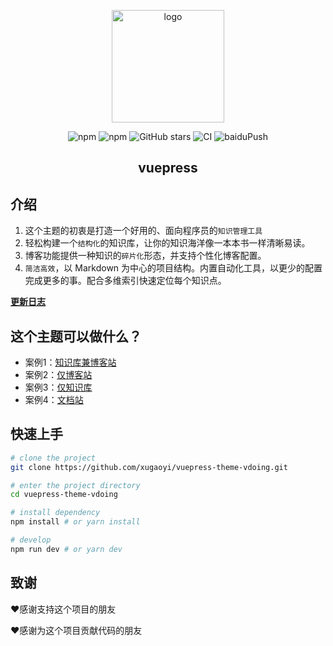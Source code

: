 <p align="center"><img width="180" src="https://jsd.cdn.zzko.cn/gh/xugaoyi/image_store/blog/20200409124835.png" alt="logo"></p>

<p align="center">
  <img alt="npm" src="https://img.shields.io/npm/v/vuepress-theme-vdoing">
  <img src="https://img.shields.io/npm/dt/vuepress-theme-vdoing" alt="npm" >
<img src="https://img.shields.io/github/stars/xugaoyi/vuepress-theme-vdoing?logo=ReverbNation&logoColor=rgba(255,255,255,.6)" alt="GitHub stars">
<img src="https://github.com/xugaoyi/vuepress-theme-vdoing/workflows/CI/badge.svg" alt="CI">
<img src="https://github.com/xugaoyi/vuepress-theme-vdoing/workflows/baiduPush/badge.svg" alt="baiduPush">
</p>

<h2 align="center">vuepress</h2>

## 介绍
1. 这个主题的初衷是打造一个好用的、面向程序员的`知识管理工具`
2. 轻松构建一个`结构化`的知识库，让你的知识海洋像一本本书一样清晰易读。
3. 博客功能提供一种知识的`碎片化`形态，并支持个性化博客配置。
4. `简洁高效`，以 Markdown 为中心的项目结构。内置自动化工具，以更少的配置完成更多的事。配合多维索引快速定位每个知识点。

[**更新日志**](https://github.com/xugaoyi/vuepress-theme-vdoing/releases)

## 这个主题可以做什么？
* 案例1：[知识库兼博客站](https://xugaoyi.com/)
* 案例2：[仅博客站](https://xugaoyi.github.io/vdoing-demo-blog/)
* 案例3：[仅知识库](https://xugaoyi.github.io/vdoing-demo-repository/)
* 案例4：[文档站](https://doc.xugaoyi.com/)


## 快速上手

```bash
# clone the project
git clone https://github.com/xugaoyi/vuepress-theme-vdoing.git

# enter the project directory
cd vuepress-theme-vdoing

# install dependency
npm install # or yarn install

# develop
npm run dev # or yarn dev
```

## 致谢
:heart:感谢支持这个项目的朋友

:heart:感谢为这个项目贡献代码的朋友